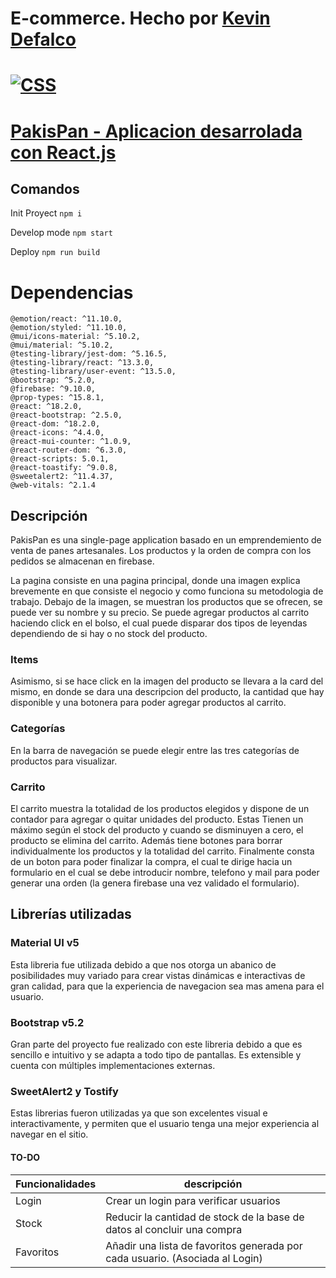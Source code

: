 # E-commerce. Hecho por [Kevin Defalco](https://www.linkedin.com/in/kevindefalco/)

# [![CSS](https://img.shields.io/badge/Link%20al%20sitio-blueviolet)](https://kevod1997.github.io/ProyectoCoderReact/)

# [PakisPan - Aplicacion desarrolada con React.js](https://kevod1997.github.io/ProyectoCoderReact/)

## Comandos

Init Proyect
`npm i`

Develop mode
`npm start`

Deploy
`npm run build`

# Dependencias

    @emotion/react: ^11.10.0,
    @emotion/styled: ^11.10.0,
    @mui/icons-material: ^5.10.2,
    @mui/material: ^5.10.2,
    @testing-library/jest-dom: ^5.16.5,
    @testing-library/react: ^13.3.0,
    @testing-library/user-event: ^13.5.0,
    @bootstrap: ^5.2.0,
    @firebase: ^9.10.0,
    @prop-types: ^15.8.1,
    @react: ^18.2.0,
    @react-bootstrap: ^2.5.0,
    @react-dom: ^18.2.0,
    @react-icons: ^4.4.0,
    @react-mui-counter: ^1.0.9,
    @react-router-dom: ^6.3.0,
    @react-scripts: 5.0.1,
    @react-toastify: ^9.0.8,
    @sweetalert2: ^11.4.37,
    @web-vitals: ^2.1.4


## Descripción

PakisPan es una single-page application  basado en un emprendemiento de venta de panes artesanales. Los productos y la orden de compra con los pedidos se almacenan en firebase.

La pagina consiste en una pagina principal, donde una imagen explica brevemente en que consiste el negocio y como funciona su metodologia de trabajo. Debajo de la imagen, se muestran los productos que se ofrecen, se puede ver su nombre y su precio. Se puede agregar productos al carrito haciendo click en el bolso, el cual puede disparar dos tipos de leyendas dependiendo de si hay o no stock del producto.

### Items

Asimismo, si se hace click en la imagen del producto se llevara a la card del mismo, en donde se dara una descripcion del producto, la cantidad que hay disponible y una botonera para poder agregar productos al carrito. 

### Categorías
 En la barra de navegación se puede elegir entre las tres categorías de productos para visualizar. 

### Carrito

El carrito muestra la totalidad de los productos elegidos y dispone de un contador para agregar o quitar unidades del producto. Estas Tienen un máximo según el stock del producto y cuando se disminuyen a cero, el producto se elimina del carrito. Además tiene botones para borrar individualmente los productos y la totalidad del carrito.
Finalmente consta de un boton para poder finalizar la compra, el cual te dirige hacia un formulario en el cual se debe introducir nombre, telefono y mail para poder generar una orden (la genera firebase una vez validado el formulario).


## Librerías utilizadas

### Material UI v5

Esta libreria fue utilizada debido a que nos otorga un abanico de posibilidades muy variado para  crear vistas dinámicas e interactivas de gran calidad, para que la experiencia de navegacion sea mas amena para el usuario.

### Bootstrap v5.2

Gran parte del proyecto fue realizado con este libreria debido a que es sencillo e intuitivo y se adapta a todo tipo de pantallas. Es extensible y cuenta con múltiples implementaciones externas.

### SweetAlert2 y Tostify

Estas librerias fueron utilizadas ya que son excelentes visual e interactivamente, y permiten que el usuario tenga una mejor experiencia al navegar en el sitio.


#### TO-DO

| Funcionalidades | descripción                                                                  |
| --------------- | ---------------------------------------------------------------------------- |
| Login           | Crear un login para verificar usuarios                                       |
| Stock           | Reducir la cantidad de stock de la base de datos al concluir una compra      |
| Favoritos       | Añadir una lista de favoritos generada por cada usuario. (Asociada al Login) |
